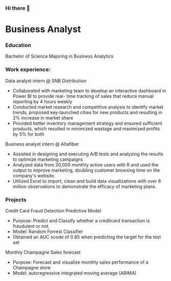 ### Hi there 👋

# Business Analyst

### Education
Bachelor of Science
Majoring in Business Analytics

### Work experience:
Data analyst intern @ SNB Distribution
- Collaborated with marketing team to develop an interactive dashboard in Power BI to provide real- time tracking of sales that reduce manual reporting
by 4 hours weekly
- Conducted market research and competitive analysis
to identify market trends, proposed key-launched
cities for new products and resulting in 2% increase in
market share
- Provided better inventory management strategy and
ensured sufficient products, which resulted in
minimized wastage and maximized profits by 5% for
both

Business analyst intern @ Altafiber
- Assisted in designing and executing A/B tests and
analyzing the results to optimize marketing
campaigns
- Analyzed data from 20,000 monthly active users with
R and used the output to improve marketing, doubling customer browsing time on the company's
website. 
- Utilized Excel to import, clean and build data
visualizations with over 6 million observations to
demonstrate the efficacy of marketing plans.

### Projects
Credit Card Fraud Detection Predictive Model
 - Purpose: Predict and Classify whether a creditcard transaction is fraudulent or not.
 - Model: Random Forrest Classifier
 - Obtained an AUC scode of 0.85 when predicting the target for the test set
 
 Monthly Champagne Sales forecast
 - Purpose: Forecast and visualize monthly sales performance of a Champagne store
 - Model: autoregressive integrated moving average (ARIMA)
